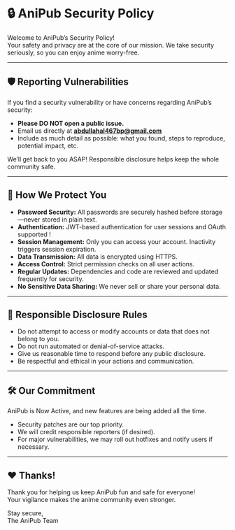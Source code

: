# 🔒 AniPub Security Policy

Welcome to AniPub’s Security Policy!  
Your safety and privacy are at the core of our mission. We take security seriously, so you can enjoy anime worry-free.

---

## 🛡️ Reporting Vulnerabilities

If you find a security vulnerability or have concerns regarding AniPub’s security:
- **Please DO NOT open a public issue.**
- Email us directly at **abdullahal467bp@gmail.com**
- Include as much detail as possible: what you found, steps to reproduce, potential impact, etc.

We’ll get back to you ASAP! Responsible disclosure helps keep the whole community safe.

---

## 🔐 How We Protect You

- **Password Security:** All passwords are securely hashed before storage—never stored in plain text.
- **Authentication:** JWT-based authentication for user sessions and OAuth supported !
- **Session Management:** Only you can access your account. Inactivity triggers session expiration.
- **Data Transmission:** All data is encrypted using HTTPS.
- **Access Control:** Strict permission checks on all user actions.
- **Regular Updates:** Dependencies and code are reviewed and updated frequently for security.
- **No Sensitive Data Sharing:** We never sell or share your personal data.

---

## 🚨 Responsible Disclosure Rules

- Do not attempt to access or modify accounts or data that does not belong to you.
- Do not run automated or denial-of-service attacks.
- Give us reasonable time to respond before any public disclosure.
- Be respectful and ethical in your actions and communication.

---

## 🛠️ Our Commitment

AniPub is Now Active, and new features are being added all the time.
- Security patches are our top priority.
- We will credit responsible reporters (if desired).
- For major vulnerabilities, we may roll out hotfixes and notify users if necessary.

---

## ❤️ Thanks!

Thank you for helping us keep AniPub fun and safe for everyone!  
Your vigilance makes the anime community even stronger.

Stay secure,  
The AniPub Team

